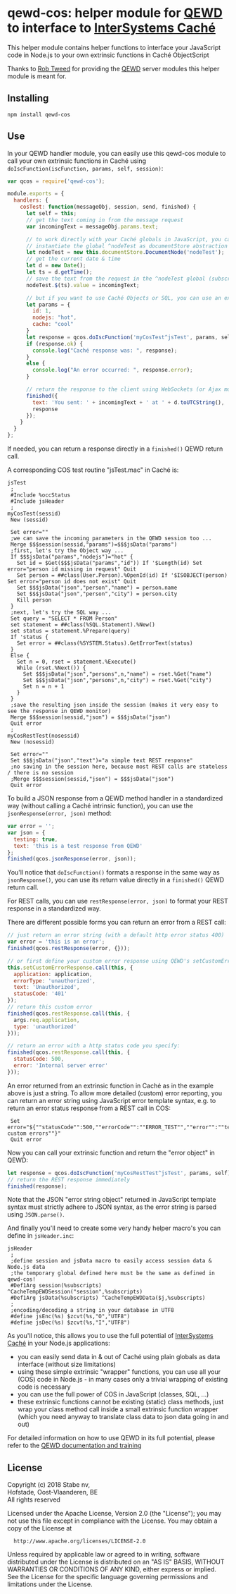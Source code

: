 # qewd-cos: helper module for [QEWD](https://www.npmjs.com/package/qewd) to interface to [InterSystems Caché](https://www.intersystems.com/products/cache/)

This helper module contains helper functions to interface your JavaScript code in Node.js to your own extrinsic functions in Caché ObjectScript

Thanks to [Rob Tweed](https://github.com/robtweed) for providing the [QEWD](https://www.npmjs.com/package/qewd) server modules this helper module is meant for.

## Installing

    npm install qewd-cos

## Use

In your QEWD handler module, you can easily use this qewd-cos module to call your own extrinsic functions in Caché using ```doIscFunction(iscFunction, params, self, session)```:

```javascript
var qcos = require('qewd-cos');

module.exports = {
  handlers: {
    cosTest: function(messageObj, session, send, finished) {
      let self = this;
      // get the text coming in from the message request
      var incomingText = messageObj.params.text;

      // to work directly with your Caché globals in JavaScript, you can just use documentStore methods
      // instantiate the global ^nodeTest as documentStore abstraction
      let nodeTest = new this.documentStore.DocumentNode('nodeTest');
      // get the current date & time
      let d = new Date();
      let ts = d.getTime();
      // save the text from the request in the ^nodeTest global (subscripted by the current timestamp)
      nodeTest.$(ts).value = incomingText;

      // but if you want to use Caché Objects or SQL, you can use an extrinsic function call to Caché:
      let params = {
        id: 1,
        nodejs: "hot",
        cache: "cool"
      }
      let response = qcos.doIscFunction('myCosTest^jsTest', params, self, session);
      if (response.ok) {
        console.log("Caché response was: ", response);
      }
      else {
        console.log("An error occurred: ", response.error);
      }

      // return the response to the client using WebSockets (or Ajax mode)
      finished({
        text: 'You sent: ' + incomingText + ' at ' + d.toUTCString(),
        response
      });
    }
  }
};
```
If needed, you can return a response directly in a ```finished()``` QEWD return call.

A corresponding COS test routine "jsTest.mac" in Caché is:
```
jsTest
 ;
 #Include %occStatus
 #Include jsHeader
 ;
myCosTest(sessid)
 New (sessid)
 
 Set error=""
 ;we can save the incoming parameters in the QEWD session too ...
 Merge $$$session(sessid,"params")=$$$jsData("params")
 ;first, let's try the Object way ...
 If $$$jsData("params","nodejs")="hot" {
   Set id = $Get($$$jsData("params","id")) If '$Length(id) Set error="person id missing in request" Quit
   Set person = ##class(User.Person).%OpenId(id) If '$ISOBJECT(person) Set error="person id does not exist" Quit
   Set $$$jsData("json","person","name") = person.name
   Set $$$jsData("json","person","city") = person.city
   Kill person
 }
 ;next, let's try the SQL way ...
 Set query = "SELECT * FROM Person"
 set statement = ##class(%SQL.Statement).%New()
 set status = statement.%Prepare(query)
 If 'status {
   Set error = ##class(%SYSTEM.Status).GetErrorText(status)
 }
 Else {
   Set n = 0, rset = statement.%Execute()
   While (rset.%Next()) {
     Set $$$jsData("json","persons",n,"name") = rset.%Get("name")
     Set $$$jsData("json","persons",n,"city") = rset.%Get("city")
     Set n = n + 1
   }
 }
 ;save the resulting json inside the session (makes it very easy to see the response in QEWD monitor)
 Merge $$$session(sessid,"json") = $$$jsData("json")
 Quit error
 ;
myCosRestTest(nosessid)
 New (nosessid)
 
 Set error=""
 Set $$$jsData("json","text")="a simple text REST response"
 ;no saving in the session here, because most REST calls are stateless / there is no session 
 ;Merge $$$session(sessid,"json") = $$$jsData("json")
 Quit error
```
To build a JSON response from a QEWD method handler in a standardized way (without calling a Caché intrinsic function), you can use the ```jsonResponse(error, json)``` method:
```javascript
var error = '';
var json = {
  testing: true,
  text: 'this is a test response from QEWD'
};
finished(qcos.jsonResponse(error, json));
```
You'll notice that ```doIscFunction()``` formats a response in the same way as ```jsonResponse()```, you can use its return value directly in a ```finished()``` QEWD return call.

For REST calls, you can use ```restResponse(error, json)``` to format your REST response in a standardized way. 

There are different possible forms you can return an error from a REST call:
```javascript
// just return an error string (with a default http error status 400)
var error = 'this is an error';
finished(qcos.restResponse(error, {}));

// or first define your custom error response using QEWD's setCustomErrorResponse() method
this.setCustomErrorResponse.call(this, {
  application: application,
  errorType: 'unauthorized',
  text: 'Unauthorized',
  statusCode: '401'
});
// return this custom error
finished(qcos.restResponse.call(this, {
  args.req.application,
  type: 'unauthorized'
}));

// return an error with a http status code you specify:
finished(qcos.restResponse.call(this, {
  statusCode: 500,
  error: 'Internal server error'
}));
```

An error returned from an extrinsic function in Caché as in the example above is just a string. To allow more detailed (custom) error reporting, you can return an error string using JavaScript error template syntax, e.g. to return an error status response from a REST call in COS:
```
 Set error="${""statusCode"":500,""errorCode"":""ERROR_TEST"",""error"":""testing custom errors""}"
 Quit error
```
Now you can call your extrinsic function and return the "error object" in QEWD:
```javascript
let response = qcos.doIscFunction('myCosRestTest^jsTest', params, self);
// return the REST response immediately
finished(response);
```

Note that the JSON "error string object" returned in JavaScript template syntax must strictly adhere to JSON syntax, as the error string is parsed using ```JSON.parse()```.

And finally you'll need to create some very handy helper macro's you can define in ```jsHeader.inc```:
```
jsHeader
 ;
 ;define session and jsData macro to easily access session data & Node.js data
 ;the temporary global defined here must be the same as defined in qewd-cos!
 #Def1Arg session(%subscripts) ^CacheTempEWDSession("session",%subscripts)
 #Def1Arg jsData(%subscripts) ^CacheTempEWDData($j,%subscripts)
 ;
 ;encoding/decoding a string in your database in UTF8
 #define jsEnc(%s) $zcvt(%s,"O","UTF8") 
 #define jsDec(%s) $zcvt(%s,"I","UTF8")
```

As you'll notice, this allows you to use the full potential of [InterSystems Caché](https://www.intersystems.com/products/cache/) in your Node.js applications:
- you can easily send data in & out of Caché using plain globals as data interface (without size limitations)
- using these simple extrinsic "wrapper" functions, you can use all your (COS) code in Node.js - in many cases only a trivial wrapping of existing code is necessary
- you can use the full power of COS in JavaScript (classes, SQL, ...)
- these extrinsic functions cannot be existing (static) class methods, just wrap your class method call inside a small extrinsic function wrapper (which you need anyway to translate class data to json data going in and out)

For detailed information on how to use QEWD in its full potential, please refer to the [QEWD documentation and training](http://docs.qewdjs.com/)

## License

 Copyright (c) 2018 Stabe nv,  
 Hofstade, Oost-Vlaanderen, BE  
 All rights reserved

  Licensed under the Apache License, Version 2.0 (the "License");
  you may not use this file except in compliance with the License.
  You may obtain a copy of the License at

      http://www.apache.org/licenses/LICENSE-2.0

  Unless required by applicable law or agreed to in writing, software
  distributed under the License is distributed on an "AS IS" BASIS,
  WITHOUT WARRANTIES OR CONDITIONS OF ANY KIND, either express or implied.
  See the License for the specific language governing permissions and
  limitations under the License.
